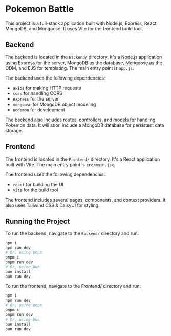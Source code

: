 # Pokemon Battle

This project is a full-stack application built with Node.js, Express, React, MongoDB, and Mongoose. It uses Vite for the frontend build tool.

## Backend

The backend is located in the `Backend/` directory. It's a Node.js application using Express for the server, MongoDB as the database, Mongoose as the ODM, and EJS for templating. The main entry point is `app.js`.

The backend uses the following dependencies:

- `axios` for making HTTP requests
- `cors` for handling CORS
- `express` for the server
- `mongoose` for MongoDB object modeling
- `nodemon` for development

The backend also includes routes, controllers, and models for handling Pokemon data. It will soon include a MongoDB database for persistent data storage.

## Frontend

The frontend is located in the `Frontend/` directory. It's a React application built with Vite. The main entry point is `src/main.jsx`.

The frontend uses the following dependencies:

- `react` for building the UI
- `vite` for the build tool

The frontend includes several pages, components, and context providers. It also uses Tailwind CSS & DaisyUI for styling.

## Running the Project

To run the backend, navigate to the `Backend/` directory and run:

```sh
npm i
npm run dev
# Or, using pnpm
pnpm i
pnpm run dev
# Or, using bun
bun install
bun run dev
```

To run the frontend, navigate to the Frontend/ directory and run:

```sh
npm i
npm run dev
# Or, using pnpm
pnpm i
pnpm run dev
# Or, using bun
bun install
bun run dev
```
